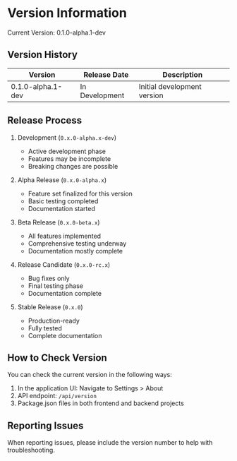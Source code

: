 # Version Information

Current Version: 0.1.0-alpha.1-dev

## Version History

| Version | Release Date | Description |
|---------|--------------|-------------|
| 0.1.0-alpha.1-dev | In Development | Initial development version |

## Release Process

1. Development (`0.x.0-alpha.x-dev`)
   - Active development phase
   - Features may be incomplete
   - Breaking changes are possible

2. Alpha Release (`0.x.0-alpha.x`)
   - Feature set finalized for this version
   - Basic testing completed
   - Documentation started

3. Beta Release (`0.x.0-beta.x`)
   - All features implemented
   - Comprehensive testing underway
   - Documentation mostly complete

4. Release Candidate (`0.x.0-rc.x`)
   - Bug fixes only
   - Final testing phase
   - Documentation complete

5. Stable Release (`0.x.0`)
   - Production-ready
   - Fully tested
   - Complete documentation

## How to Check Version

You can check the current version in the following ways:

1. In the application UI: Navigate to Settings > About
2. API endpoint: `/api/version`
3. Package.json files in both frontend and backend projects

## Reporting Issues

When reporting issues, please include the version number to help with troubleshooting.